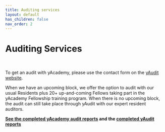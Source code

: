 ```yaml
---
title: Auditing services
layout: default
has_children: false
nav_order: 2
---
```


# Auditing Services

<br>

To get an audit with yAcademy, please use the contact form on the [yAudit website](https://yaudit.dev/).

When we have an upcoming block, we offer the option to audit with our usual Residents plus 20+ up-and-coming Fellows taking part in the yAcademy Fellowship training program. When there is no upcoming block, the audit can still take place through yAudit with our expert resident auditors.

**[See the completed yAcademy audit reports](https://reports.yacademy.dev/) and the [completed yAudit reports](https://reports.yaudit.dev/)** 
